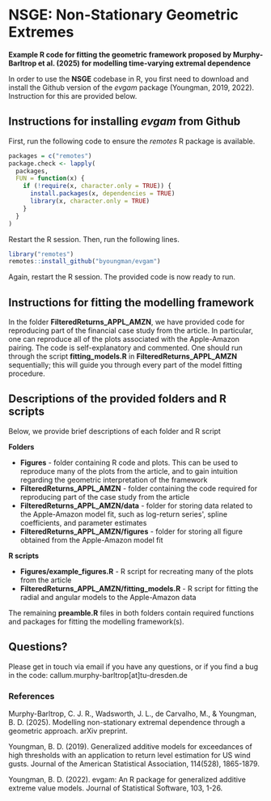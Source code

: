 # NSGE: **N**on-**S**tationary **G**eometric **E**xtremes
**Example R code for fitting the geometric framework proposed by Murphy-Barltrop et al. (2025) for modelling time-varying extremal dependence**

In order to use the **NSGE** codebase in R, you first need to download and install the Github version of the *evgam* package (Youngman, 2019, 2022). Instruction for this are provided below. 

## Instructions for installing *evgam* from Github

First, run the following code to ensure the *remotes* R package is available.  

```r
packages = c("remotes")
package.check <- lapply(
  packages,
  FUN = function(x) {
    if (!require(x, character.only = TRUE)) {
      install.packages(x, dependencies = TRUE)
      library(x, character.only = TRUE)
    }
  }
)
```

Restart the R session. Then, run the following lines. 

```r
library("remotes")
remotes::install_github("byoungman/evgam")
```

Again, restart the R session. The provided code is now ready to run.

## Instructions for fitting the modelling framework

In the folder **FilteredReturns_APPL_AMZN**, we have provided code for reproducing part of the financial case study from the article. In particular, one can reproduce all of the plots associated with the Apple-Amazon pairing. The code is self-explanatory and commented. One should run through the script **fitting_models.R** in **FilteredReturns_APPL_AMZN** sequentially; this will guide you through every part of the model fitting procedure. 

## Descriptions of the provided folders and R scripts 

Below, we provide brief descriptions of each folder and R script

**Folders**

* **Figures** - folder containing R code and plots. This can be used to reproduce many of the plots from the article, and to gain intuition regarding the geometric interpretation of the framework
* **FilteredReturns_APPL_AMZN** - folder containing the code required for reproducing part of the case study from the article
* **FilteredReturns_APPL_AMZN/data** - folder for storing data related to the Apple-Amazon model fit, such as log-return series', spline coefficients, and parameter estimates
* **FilteredReturns_APPL_AMZN/figures** - folder for storing all figure obtained from the Apple-Amazon model fit
  
**R scripts**

* **Figures/example_figures.R** - R script for recreating many of the plots from the article
* **FilteredReturns_APPL_AMZN/fitting_models.R** - R script for fitting the radial and angular models to the Apple-Amazon data

The remaining **preamble.R** files in both folders contain required functions and packages for fitting the modelling framework(s). 

## Questions?

Please get in touch via email if you have any questions, or if you find a bug in the code: callum.murphy-barltrop[at]tu-dresden.de 

### References

Murphy-Barltrop, C. J. R., Wadsworth, J. L., de Carvalho, M., & Youngman, B. D. (2025). Modelling non-stationary extremal dependence through a geometric approach. arXiv preprint. 

Youngman, B. D. (2019). Generalized additive models for exceedances of high thresholds with an application to return level estimation for US wind gusts. Journal of the American Statistical Association, 114(528), 1865-1879.

Youngman, B. D. (2022). evgam: An R package for generalized additive extreme value models. Journal of Statistical Software, 103, 1-26.
